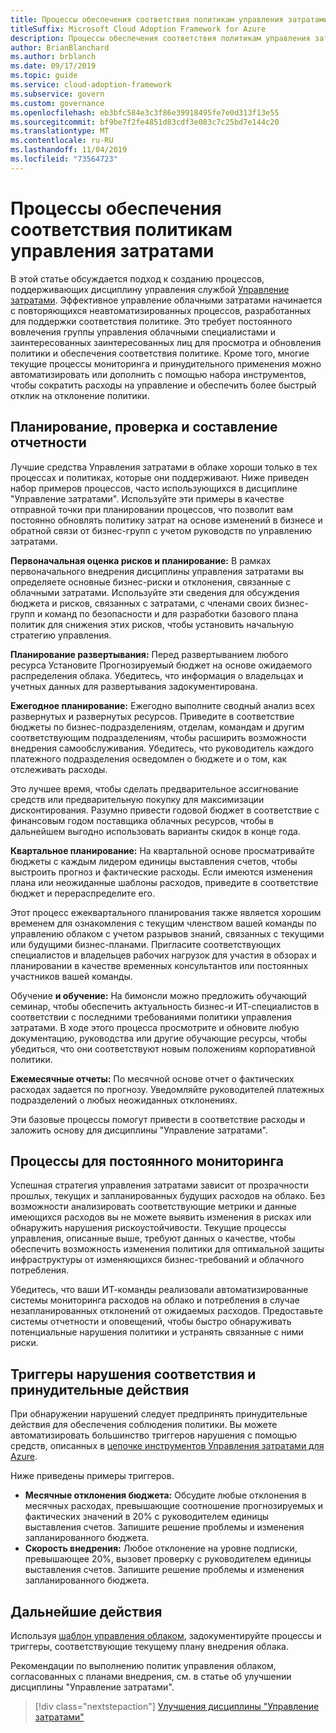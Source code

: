 ```yaml
---
title: Процессы обеспечения соответствия политикам управления затратами
titleSuffix: Microsoft Cloud Adoption Framework for Azure
description: Процессы обеспечения соответствия политикам управления затратами
author: BrianBlanchard
ms.author: brblanch
ms.date: 09/17/2019
ms.topic: guide
ms.service: cloud-adoption-framework
ms.subservice: govern
ms.custom: governance
ms.openlocfilehash: eb3bfc584e3c3f86e39918495fe7e0d313f13e55
ms.sourcegitcommit: bf9be7f2fe4851d83cdf3e083c7c25bd7e144c20
ms.translationtype: MT
ms.contentlocale: ru-RU
ms.lasthandoff: 11/04/2019
ms.locfileid: "73564723"
---
```

# <a name="cost-management-policy-compliance-processes"></a>Процессы обеспечения соответствия политикам управления затратами

В этой статье обсуждается подход к созданию процессов, поддерживающих дисциплину управления службой [Управление затратами](./index.md). Эффективное управление облачными затратами начинается с повторяющихся неавтоматизированных процессов, разработанных для поддержки соответствия политике. Это требует постоянного вовлечения группы управления облачными специалистами и заинтересованных заинтересованных лиц для просмотра и обновления политики и обеспечения соответствия политике. Кроме того, многие текущие процессы мониторинга и принудительного применения можно автоматизировать или дополнить с помощью набора инструментов, чтобы сократить расходы на управление и обеспечить более быстрый отклик на отклонение политики.

## <a name="planning-review-and-reporting-processes"></a>Планирование, проверка и составление отчетности

Лучшие средства Управления затратами в облаке хороши только в тех процессах и политиках, которые они поддерживают. Ниже приведен набор примеров процессов, часто использующихся в дисциплине "Управление затратами". Используйте эти примеры в качестве отправной точки при планировании процессов, что позволит вам постоянно обновлять политику затрат на основе изменений в бизнесе и обратной связи от бизнес-групп с учетом руководств по управлению затратами.

**Первоначальная оценка рисков и планирование:** В рамках первоначального внедрения дисциплины управления затратами вы определяете основные бизнес-риски и отклонения, связанные с облачными затратами. Используйте эти сведения для обсуждения бюджета и рисков, связанных с затратами, с членами своих бизнес-групп и команд по безопасности и для разработки базового плана политик для снижения этих рисков, чтобы установить начальную стратегию управления.

**Планирование развертывания:** Перед развертыванием любого ресурса Установите Прогнозируемый бюджет на основе ожидаемого распределения облака. Убедитесь, что информация о владельцах и учетных данных для развертывания задокументирована.

**Ежегодное планирование:** Ежегодно выполните сводный анализ всех развернутых и развернутых ресурсов. Приведите в соответствие бюджеты по бизнес-подразделениям, отделам, командам и другим соответствующим подразделениям, чтобы расширить возможности внедрения самообслуживания. Убедитесь, что руководитель каждого платежного подразделения осведомлен о бюджете и о том, как отслеживать расходы.

Это лучшее время, чтобы сделать предварительное ассигнование средств или предварительную покупку для максимизации дисконтирования. Разумно привести годовой бюджет в соответствие с финансовым годом поставщика облачных ресурсов, чтобы в дальнейшем выгодно использовать варианты скидок в конце года.

**Квартальное планирование:** На квартальной основе просматривайте бюджеты с каждым лидером единицы выставления счетов, чтобы выстроить прогноз и фактические расходы. Если имеются изменения плана или неожиданные шаблоны расходов, приведите в соответствие бюджет и перераспределите его.

Этот процесс ежеквартального планирования также является хорошим временем для ознакомления с текущим членством вашей команды по управлению облаком с учетом разрывов знаний, связанных с текущими или будущими бизнес-планами. Пригласите соответствующих специалистов и владельцев рабочих нагрузок для участия в обзорах и планировании в качестве временных консультантов или постоянных участников вашей команды.

Обучение **и обучение:** На бимонсли можно предложить обучающий семинар, чтобы обеспечить актуальность бизнес-и ИТ-специалистов в соответствии с последними требованиями политики управления затратами. В ходе этого процесса просмотрите и обновите любую документацию, руководства или другие обучающие ресурсы, чтобы убедиться, что они соответствуют новым положениям корпоративной политики.

**Ежемесячные отчеты:** По месячной основе отчет о фактических расходах задается по прогнозу. Уведомляйте руководителей платежных подразделений о любых неожиданных отклонениях.

Эти базовые процессы помогут привести в соответствие расходы и заложить основу для дисциплины "Управление затратами".

## <a name="processes-for-ongoing-monitoring"></a>Процессы для постоянного мониторинга

Успешная стратегия управления затратами зависит от прозрачности прошлых, текущих и запланированных будущих расходов на облако. Без возможности анализировать соответствующие метрики и данные имеющихся расходов вы не можете выявить изменения в рисках или обнаружить нарушения рискоустойчивости. Текущие процессы управления, описанные выше, требуют данных о качестве, чтобы обеспечить возможность изменения политики для оптимальной защиты инфраструктуры от изменяющихся бизнес-требований и облачного потребления.

Убедитесь, что ваши ИТ-команды реализовали автоматизированные системы мониторинга расходов на облако и потребления в случае незапланированных отклонений от ожидаемых расходов. Предоставьте системы отчетности и оповещений, чтобы быстро обнаруживать потенциальные нарушения политики и устранять связанные с ними риски.

## <a name="compliance-violation-triggers-and-enforcement-actions"></a>Триггеры нарушения соответствия и принудительные действия

При обнаружении нарушений следует предпринять принудительные действия для обеспечения соблюдения политики. Вы можете автоматизировать большинство триггеров нарушения с помощью средств, описанных в [цепочке инструментов Управления затратами для Azure](./toolchain.md).

Ниже приведены примеры триггеров.

- **Месячные отклонения бюджета:** Обсудите любые отклонения в месячных расходах, превышающие соотношение прогнозируемых и фактических значений в 20% с руководителем единицы выставления счетов. Запишите решение проблемы и изменения запланированного бюджета.
- **Скорость внедрения:** Любое отклонение на уровне подписки, превышающее 20%, вызовет проверку с руководителем единицы выставления счетов. Запишите решение проблемы и изменения запланированного бюджета.

## <a name="next-steps"></a>Дальнейшие действия

Используя [шаблон управления облаком](./template.md), задокументируйте процессы и триггеры, соответствующие текущему плану внедрения облака.

Рекомендации по выполнению политик управления облаком, согласованных с планами внедрения, см. в статье об улучшении дисциплины "Управление затратами".

> [!div class="nextstepaction"]
> [Улучшения дисциплины "Управление затратами"](./discipline-improvement.md)
